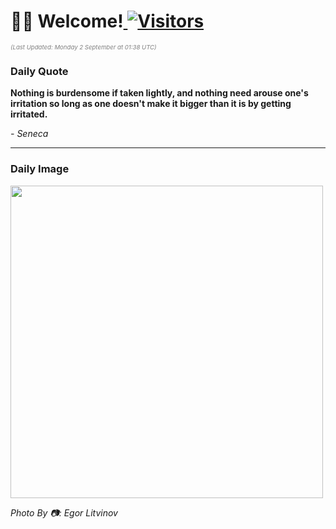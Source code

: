 <h1>👋🏽 Welcome!<a href="https://github.com/OmitNomis/"> <img src="https://visitor-badge.laobi.icu/badge?page_id=OmitNomis" alt="Visitors"></a></h1>

<i><p style="font-size: 0.6rem; color:gray">(Last Updated: Monday 2 September at 01:38 UTC)</p></i>

<h3> Daily Quote </h3>
<b><p>Nothing is burdensome if taken lightly, and nothing need arouse one&#39;s irritation so long as one doesn&#39;t make it bigger than it is by getting irritated.</p></b>
<i><caption style="font-size: 0.8rem; color:gray;">- Seneca</caption></i>


<hr>

<h3>Daily Image</h3>
<a href="https://images.unsplash.com/photo-1725012858161-59d7edb5d9dd?crop=entropy&cs=srgb&fm=jpg&ixid=M3w2MjM3MzF8MHwxfHJhbmRvbXx8fHx8fHx8fDE3MjUyNDEwODd8&ixlib=rb-4.0.3&q=85" target="_blank"><img style="height:500px;" src=https://images.unsplash.com/photo-1725012858161-59d7edb5d9dd?crop=entropy&cs=srgb&fm=jpg&ixid=M3w2MjM3MzF8MHwxfHJhbmRvbXx8fHx8fHx8fDE3MjUyNDEwODd8&ixlib=rb-4.0.3&q=85"/></a>

<i><caption style="font-size: 0.8rem; color:gray;"> Photo By 📷: Egor Litvinov</caption></i>

